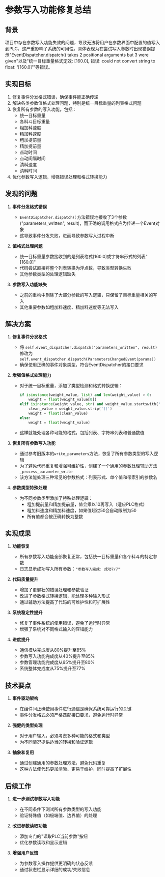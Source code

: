 # 参数写入功能修复总结

## 背景

项目中存在参数写入功能失效的问题，导致无法将用户在参数界面中配置的值写入到PLC，这严重影响了系统的可用性。具体表现为在尝试写入参数时出现错误提示"EventDispatcher.dispatch() takes 2 positional arguments but 3 were given"以及"统一目标重量格式无效: [160.0], 错误: could not convert string to float: '[160.0]'"等错误。

## 实现目标

1. 修复事件分发格式错误，确保事件能正确传递
2. 解决各类参数值格式处理问题，特别是统一目标重量的列表格式问题
3. 恢复所有参数的写入功能，包括：
   - 统一目标重量
   - 各料斗目标重量
   - 粗加料速度
   - 精加料速度
   - 粗加提前量
   - 精加提前量
   - 点动时间
   - 点动间隔时间
   - 清料速度
   - 清料时间
4. 优化参数写入逻辑，增强错误处理和格式转换能力

## 发现的问题

1. **事件分发格式错误**
   - `EventDispatcher.dispatch()`方法错误地接收了3个参数("parameters_written", result)，而正确的调用格式应为传递一个Event对象
   - 这导致事件分发失败，进而导致参数写入过程中断

2. **值格式处理问题**
   - 统一目标重量参数接收到的是列表格式[160.0]或字符串形式的列表"[160.0]"
   - 代码尝试直接将整个列表转换为浮点数，导致类型转换失败
   - 其他参数类型的处理逻辑缺失

3. **参数写入功能缺失**
   - 之前的重构中删除了大部分参数的写入逻辑，只保留了目标重量相关的写入
   - 其他重要参数如粗加料速度、精加料速度等无法写入

## 解决方案

1. **修复事件分发格式**
   - 将 `self.event_dispatcher.dispatch("parameters_written", result)` 修改为 `self.event_dispatcher.dispatch(ParametersChangedEvent(params))`
   - 确保使用正确的事件对象类型，符合EventDispatcher的接口要求

2. **增强值格式处理能力**
   - 对于统一目标重量，添加了类型检测和格式转换逻辑：
     ```python
     if isinstance(weight_value, list) and len(weight_value) > 0:
         weight = float(weight_value[0])
     elif isinstance(weight_value, str) and weight_value.startswith('[') and weight_value.endswith(']'):
         clean_value = weight_value.strip('[]')
         weight = float(clean_value)
     else:
         weight = float(weight_value)
     ```
   - 这样就能处理各种可能的格式，包括列表、字符串列表和普通数值

3. **恢复所有参数写入功能**
   - 通过参考旧版本的`write_parameters`方法，恢复了所有参数类型的写入逻辑
   - 为了避免代码重复和增强可维护性，创建了一个通用的参数处理辅助方法`_process_parameter_write`
   - 该方法能处理三种常见的参数格式：列表形式、单个值和带索引的参数名

4. **参数类型特殊处理**
   - 为不同参数类型添加了特殊处理逻辑：
     - 粗加提前量和精加提前量，值会乘以10再写入（适应PLC格式）
     - 粗加料速度和精加料速度，如果值超过50会自动限制为50
     - 所有值都会被正确转换为整数

## 实现成果

1. **功能恢复**
   - 所有参数写入功能全部恢复正常，包括统一目标重量和各个料斗的特定参数
   - 日志显示成功写入所有参数：`"参数写入完成: 成功7/7"`

2. **代码质量提升**
   - 增加了更健壮的错误处理和参数验证
   - 改进了参数格式转换逻辑，能处理多种输入形式
   - 通过辅助方法提高了代码的可维护性和可扩展性

3. **系统稳定性提升**
   - 修复了事件系统的使用错误，避免了运行时异常
   - 增强了系统对不同格式输入的容错能力

4. **进度提升**
   - 通信模块完成度从80%提升至85%
   - 参数写入功能完成度从40%提升至85%
   - 参数管理功能完成度从65%提升至80%
   - 系统整体完成度从75%提升至77%

## 技术要点

1. **事件驱动架构**
   - 在组件间正确使用事件进行通信是确保系统可靠运行的关键
   - 事件分发格式必须严格匹配接口要求，避免运行时异常

2. **强健的类型处理**
   - 对于用户输入，必须考虑多种可能的格式和类型
   - 为不同情况提供适当的转换和验证逻辑

3. **抽象和复用**
   - 通过创建通用的参数处理方法，避免代码重复
   - 这种方法使代码更加清晰、更易于维护，同时提高了扩展性

## 后续工作

1. **进一步测试参数写入功能**
   - 在不同条件下测试所有参数类型的写入功能
   - 验证特殊值（如极端值、边界值）的处理

2. **改进参数读取功能**
   - 添加专门的"读取PLC当前参数"按钮
   - 优化参数读取和显示逻辑

3. **增强用户反馈**
   - 为参数写入操作提供更明确的状态反馈
   - 通过状态栏显示详细的成功/失败信息 